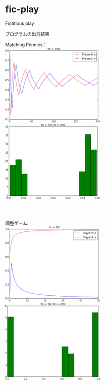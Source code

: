 fic-play
========

Fictitious play

プログラムの出力結果 <br>

Matching Pennies：<br>
<img src="Matpenny200.png" alt="MP_x0_values" width="300"/>
<img src="Matpenny_hist50_200.png" alt="MP_histogram" width="300"/>

<br>
<br>

調整ゲーム:<br>
<img src="2coordgame50.png" alt="CO_x0_values" width="300"/>
<img src="2coordgame_hist50_200.png" alt="CO_histogram" width="300"/>
